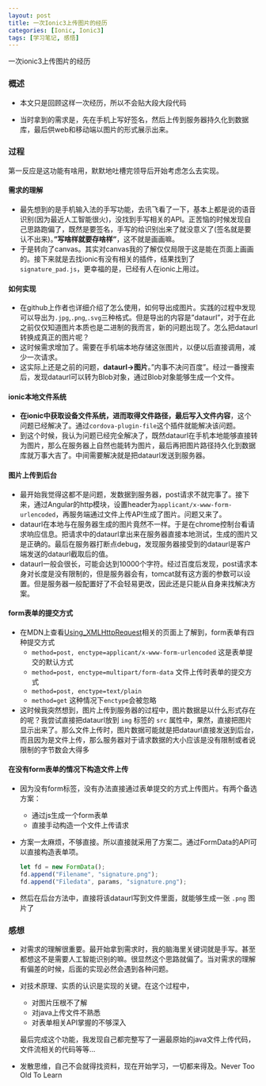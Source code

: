 ```yaml
---
layout: post
title: 一次Ionic3上传图片的经历
categories: [Ionic, Ionic3]
tags: [学习笔记, 感悟]
---
```


一次ionic3上传图片的经历

### 概述

-   本文只是回顾这样一次经历，所以不会贴大段大段代码


-   当时拿到的需求是，先在手机上写好签名，然后上传到服务器持久化到数据库，最后供web和移动端以图片的形式展示出来。

### 过程
第一反应是这功能有啥用，默默地吐槽完领导后开始考虑怎么去实现。

#### 需求的理解

- 最先想到的是手机输入法的手写功能，去讯飞看了一下，基本上都是说的语音识别(因为最近人工智能很火)，没找到手写相关的API。正苦恼的时候发现自己思路跑偏了，既然是要签名，手写的给识别出来了就没意义了(签名就是要认不出来)。**”写啥样就要存啥样”**，这不就是画画嘛。
- 于是转向了canvas。其实对canvas我的了解仅仅局限于这是能在页面上画画的。接下来就是去找ionic有没有相关的插件，结果找到了`signature_pad.js`，更幸福的是，已经有人在ionic上用过。

#### 如何实现

- 在github上作者也详细介绍了怎么使用，如何导出成图片。实践的过程中发现可以导出为`.jpg`,`.png`,`.svg`三种格式。但是导出的内容是”dataurl”，对于在此之前仅仅知道图片本质也是二进制的我而言，新的问题出现了。怎么把dataurl转换成真正的图片呢？
- 这时候需求增加了。需要在手机端本地存储这张图片，以便以后直接调用，减少一次请求。
- 这实际上还是之前的问题，**dataurl→图片**。”内事不决问百度”。经过一番搜索后，发现dataurl可以转为Blob对象，通过Blob对象能够生成一个文件。

#### ionic本地文件系统

- **在ionic中获取设备文件系统，进而取得文件路径，最后写入文件内容**，这个问题已经解决了。通过`cordova-plugin-file`这个插件就能解决该问题。
- 到这个时候，我认为问题已经完全解决了，既然dataurl在手机本地能够直接转为图片，那么在服务器上自然也能转为图片，最后再把图片路径持久化到数据库就万事大吉了。中间需要解决就是把dataurl发送到服务器。

#### 图片上传到后台

- 最开始我觉得这都不是问题，发数据到服务器，post请求不就完事了。接下来，通过Angular的http模块，设置header为`applicant/x-www-form-urlencoded`，再服务端通过文件上传API生成了图片。问题又来了。
- dataurl在本地与在服务器生成的图片竟然不一样。于是在chrome控制台看请求响应信息。把请求中的dataurl拿出来在服务器直接本地测试，生成的图片又是正确的。最后在服务器打断点debug，发现服务器接受到的dataurl是客户端发送的dataurl截取后的值。
- dataurl一般会很长，可能会达到10000个字符。经过百度后发现，post请求本身对长度是没有限制的，但是服务器会有，tomcat就有这方面的参数可以设置。但是服务器一般配置好了不会轻易更改，因此还是只能从自身来找解决方案。

#### form表单的提交方式

- 在MDN上查看[Using_XMLHttpRequest][]相关的页面上了解到，form表单有四种提交方式
  - ` method=post, enctype=applicant/x-www-form-urlencoded ` 这是表单提交的默认方式
  - ` method=post, enctype=multipart/form-data ` 文件上传时表单的提交方式
  - ` method=post, enctype=text/plain `
  - ` method=get ` 这种情况下` enctype `会被忽略
- 这时候我突然想到，图片上传到服务器的过程中，图片数据是以什么形式存在的呢？我尝试直接把dataurl放到 `img` 标签的 `src` 属性中，果然，直接把图片显示出来了。那么文件上传时，图片数据可能就是把dataurl直接发送到后台，而且因为是文件上传，那么服务器对于请求数据的大小应该是没有限制或者说限制的字节数会大得多

#### 在没有form表单的情况下构造文件上传

-   因为没有form标签，没有办法直接通过表单提交的方式上传图片。有两个备选方案：

    -   通过js生成一个form表单
    -   直接手动构造一个文件上传请求

-   方案一太麻烦，不够直接。所以直接就采用了方案二。通过FormData的API可以直接构造表单项。

    ```javascript
    let fd = new FormData();
    fd.append("Filename", "signature.png");
    fd.append("Filedata", params, "signature.png");
    ```

-   然后在后台方法中，直接将该dataurl写到文件里面，就能够生成一张 `.png` 图片了

### 感想

-   对需求的理解很重要。最开始拿到需求时，我的脑海里关键词就是手写。甚至都想这不是需要人工智能识别的嘛。很显然这个思路就偏了。当对需求的理解有偏差的时候，后面的实现必然会遇到各种问题。

-   对技术原理、实质的认识是实现的关键。在这个过程中，

    -   对图片压根不了解
    -   对java上传文件不熟悉
    -   对表单相关API掌握的不够深入

    最后完成这个功能，我发现自己都完整写了一遍最原始的java文件上传代码，文件流相关的代码等等...

-   发散思维，自己不会就得找资料，现在开始学习，一切都来得及。Never Too Old To Learn

[Using_XMLHttpRequest]: https://developer.mozilla.org/zh-CN/docs/Web/API/XMLHttpRequest/Using_XMLHttpRequest
